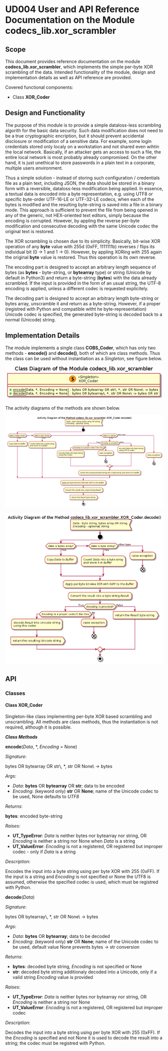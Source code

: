 # UD004 User and API Reference Documentation on the Module codecs_lib.xor_scrambler

## Scope

This document provides reference documentation on the module **codecs_lib.xor_scrambler**, which implements the simple per-byte XOR scrambling of the data. Intended functionality of the module, design and implementation details as well as API reference are provided.

Covered functional components:

* Class **XOR_Coder**

## Design and Functionality

The purpose of this module is to provide a simple dataloss-less scrambling algorith for the basic data security. Such data modification does not need to be a true cryptographic encription, but it should prevent accidental disclosure or modification of a sensitive data. For example, some login credentials stored only localy on a workstation and not shared even wihtin the local network. Basically, if an attacker gets an access to such a file, the entire local network is most probably already compromised. On the other hand, it is just unethical to store passwords in a plain text in a corporate, multiple users environment.

Thus a simple solution - instead of storing such configuration / credentials file as a plain text, including JSON, the data should be stored in a binary form with a reversible, dataloss-less modification being applied. In essence, a textual data is encoded into a byte representation, e.g. using UTF8 or specific byte-order UTF-16-LE or UTF-32-LE codecs, when each of the bytes is modified and the resulting byte-string is saved into a file in a binary mode. This approach is sufficient to prevent the file from being opened in any of the generic, not HEX-oriented text editors, simply because the encoding is corrupted. However, by appling the reverse per-byte modification and consecutive decoding with the same Unicode codec the original text is restored.

The XOR scrambling is chosen due to its simplicity. Basically, bit-wise XOR operation of any **byte** value with 255d (0xFF, 1111111b) reverses / flips its individual bit (0 -> 1 and 1 -> 0). However, by appling XORing with 255 again the original **byte** value is restored. Thus this operation is its own reverse.

The encoding part is designed to accept an arbitrary length sequence of bytes (as **bytes** - byte-string, or **bytearray** type) or string (Unicode by default in Python3) and return a byte-string (**bytes**) with the data already scrambled. If the input is provided in the form of an usual string, the UTF-8 encoding is applied, unless a different codec is requested explicitely.

The decoding part is designed to accept an arbitrary length byte-string or bytes array, unscramble it and return as a byte-string. However, if a proper (registred with Python and compatible witht he byte-representation) Unicode codec is specified, the generated byte-string is decoded back to a normal (Unicode) string.

## Implementation Details

The module implements a single class **COBS_Coder**, which has only two methods - **encode()** and **decode()**, both of which are class methods. Thus the class can be used without instantiation as a *Singleton*, see figure below.

![Class diagram of the module](../UML/xor_scrambler/xor_scrambler_classes.png)

The activity diagrams of the methods are shown below.

![Activity diagram of encode()](../UML/xor_scrambler/xor_coder_encode.png)

![Activity diagram of decode()](../UML/xor_scrambler/xor_coder_decode.png)

## API

### Classes

#### Class XOR_Coder

Singleton-like class implementing per-byte XOR based scrambling and unscrambling. All methods are class methods, thus the instantiation is not required, although it is possible.

_**Class Methods**_

**encode**(*Data*, \*, *Encoding* = None)

*Signature*:

bytes OR bytearray OR str\\, *, str OR None\ -> bytes

*Args*:

* *Data*: **bytes** OR **bytearray** OR **str**; data to be encoded
* *Encoding*: (keyword only) **str** OR **None**; name of the Unicode codec to be used, None defaults to *UTF8*

*Returns*:

**bytes**: encoded byte-string

*Raises*:

* **UT_TypeError**: *Data* is neither bytes nor bytearray nor string, OR *Encoding* is neither a string nor None when *Data* is a string
* **UT_ValueError**: *Encoding* is not a registered, OR registered but improper codec - only if *Data* is a string

*Description*:

Encodes the input into a byte string using per byte XOR with 255 (0xFF). If the input is a string and *Encoding* is not specified or None the UTF8 is assumed, otherwise the specified codec is used, which must be registred with Python.

**decode**(*Data*)

*Signature*:

bytes OR bytearray\\, *, str OR None\ -> bytes

*Args*:

* *Data*: **bytes** OR **bytearray**; data to be decoded
* *Encoding*: (keyword only) **str** OR **None**; name of the Unicode codec to be used, default value None prevents bytes -> str conversion

*Returns*:

* **bytes**: decoded byte string, *Encoding* is not specified or None
* **str**: decoded byte string additionaly decoded into a Unicode, only if a valid string *Encoding* value is provided

*Raises*:

* **UT_TypeError**: *Data* is neither bytes nor bytearray nor string, OR *Encoding* is neither a string nor None
* **UT_ValueError**: *Encoding* is not a registered, OR registered but improper codec

*Description*:

Decodes the input into a byte string using per byte XOR with 255 (0xFF). If the *Encoding* is specified and not None it is used to decode the result into a string; the codec must be registred with Python.
